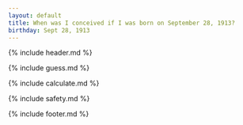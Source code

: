 ```yaml
---
layout: default
title: When was I conceived if I was born on September 28, 1913?
birthday: Sept 28, 1913
---
```


{% include header.md %}

{% include guess.md %}

{% include calculate.md %}

{% include safety.md %}

{% include footer.md %}




